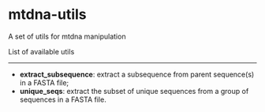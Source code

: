 mtdna-utils
===========

A set of utils for mtdna manipulation








List of available utils
_______________________

* **extract_subsequence**: extract a subsequence from parent sequence(s) in a FASTA file;
* **unique_seqs**: extract the subset of unique sequences from a group of sequences in a FASTA file.